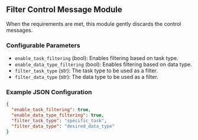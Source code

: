 ## Filter Control Message Module

When the requirements are met, this module gently discards the control messages.

### Configurable Parameters

- `enable_task_filtering` (bool): Enables filtering based on task type.
- `enable_data_type_filtering` (bool): Enables filtering based on data type.
- `filter_task_type` (str): The task type to be used as a filter.
- `filter_data_type` (str): The data type to be used as a filter.

### Example JSON Configuration

```json
{
  "enable_task_filtering": true,
  "enable_data_type_filtering": true,
  "filter_task_type": "specific_task",
  "filter_data_type": "desired_data_type"
}
```